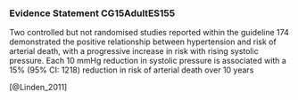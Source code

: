 ### Evidence Statement CG15AdultES155
Two controlled but not randomised studies reported within the guideline 174 demonstrated the positive relationship between hypertension and risk of arterial death, with a progressive increase in risk with rising systolic pressure. Each 10 mmHg reduction in systolic pressure is associated with a 15% (95% CI: 1218) reduction in risk of arterial death over 10 years



[@Linden_2011]
